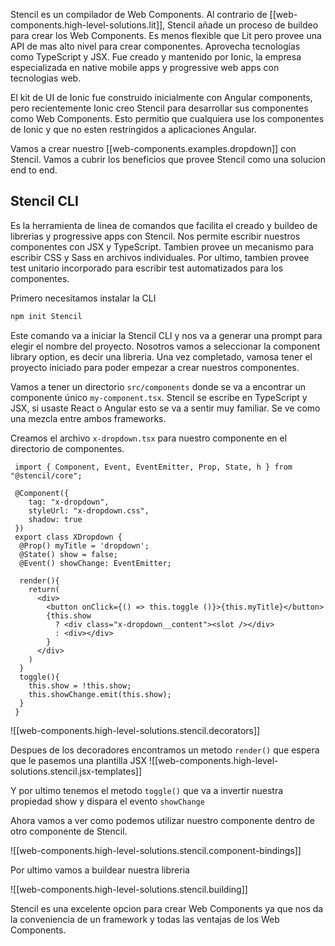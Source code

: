 Stencil es un compilador de Web Components. Al contrario de [[web-components.high-level-solutions.lit]], Stencil añade un proceso de buildeo para crear los Web Components. Es menos flexible que Lit pero provee una API de mas alto nivel para crear componentes. Aprovecha tecnologías como TypeScript y JSX. Fue creado y mantenido por Ionic, la empresa especializada en native mobile apps y progressive web apps con tecnologias web.

El kit de UI de Ionic fue construido inicialmente con Angular components, pero recientemente Ionic creo Stencil para desarrollar sus componentes como Web Components. Esto permitio que cualquiera use los componentes de Ionic y que no esten restringidos a aplicaciones Angular.

Vamos a crear nuestro [[web-components.examples.dropdown]] con Stencil. Vamos a cubrir los beneficios que provee Stencil como una solucion end to end.

## Stencil CLI
Es la herramienta de linea de comandos que facilita el creado y buildeo de librerias y progressive apps con Stencil. Nos permite escribir nuestros componentes con JSX y TypeScript. Tambien provee un mecanismo para escribir CSS y Sass en archivos individuales. Por ultimo, tambien provee test unitario incorporado para escribir test automatizados para los componentes. 

Primero necesitamos instalar la CLI
```bash
npm init Stencil
```

Este comando va a iniciar la Stencil CLI y nos va a generar una prompt para elegir el nombre del proyecto. Nosotros vamos a seleccionar la component library option, es decir una libreria.
Una vez completado, vamosa  tener el proyecto iniciado para poder empezar a crear nuestros componentes.

Vamos a tener un directorio `src/components` donde se va a encontrar un componente único `my-component.tsx`. Stencil se escribe en TypeScript y JSX, si usaste React o Angular esto se va a sentir muy familiar. Se ve como una mezcla entre ambos frameworks.

Creamos el archivo `x-dropdown.tsx` para nuestro componente en el directorio de componentes.

```tsx
 import { Component, Event, EventEmitter, Prop, State, h } from "@stencil/core";

 @Component({
    tag: "x-dropdown",
    styleUrl: "x-dropdown.css",
    shadow: true
 })
 export class XDropdown {
  @Prop() myTitle = 'dropdown';
  @State() show = false;
  @Event() showChange: EventEmitter;

  render(){
    return(
      <div>
        <button onClick={() => this.toggle ()}>{this.myTitle}</button>
        {this.show
          ? <div class="x-dropdown__content"><slot /></div>
          : <div></div>
        }
      </div>
    )
  }
  toggle(){
    this.show = !this.show;
    this.showChange.emit(this.show);
  }
 }
```
![[web-components.high-level-solutions.stencil.decorators]]

Despues de los decoradores encontramos un metodo `render()` que espera que le pasemos una plantilla JSX
![[web-components.high-level-solutions.stencil.jsx-templates]]

Y por ultimo tenemos el metodo `toggle()` que va a invertir nuestra propiedad show y dispara el evento `showChange`

Ahora vamos a ver como podemos utilizar nuestro componente dentro de otro componente de Stencil.

![[web-components.high-level-solutions.stencil.component-bindings]]

Por ultimo vamos a buildear nuestra libreria

![[web-components.high-level-solutions.stencil.building]]

Stencil es una excelente opcion para crear Web Components ya que nos da la conveniencia de un framework y todas las ventajas de los Web Components.